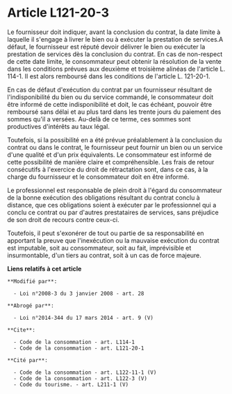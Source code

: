 # Article L121-20-3

Le fournisseur doit indiquer, avant la conclusion du contrat, la date limite à laquelle il s'engage à livrer le bien ou à
exécuter la prestation de services.A défaut, le fournisseur est réputé devoir délivrer le bien ou exécuter la prestation de
services dès la conclusion du contrat. En cas de non-respect de cette date limite, le consommateur peut obtenir la résolution
de la vente dans les conditions prévues aux deuxième et troisième alinéas de l'article L. 114-1. Il est alors remboursé dans
les conditions de l'article L. 121-20-1.

En cas de défaut d'exécution du contrat par un fournisseur résultant de l'indisponibilité du bien ou du service commandé, le
consommateur doit être informé de cette indisponibilité et doit, le cas échéant, pouvoir être remboursé sans délai et au plus
tard dans les trente jours du paiement des sommes qu'il a versées. Au-delà de ce terme, ces sommes sont productives
d'intérêts au taux légal. 

Toutefois, si la possibilité en a été prévue préalablement à la conclusion du contrat ou dans le contrat, le fournisseur peut
fournir un bien ou un service d'une qualité et d'un prix équivalents. Le consommateur est informé de cette possibilité de
manière claire et compréhensible. Les frais de retour consécutifs à l'exercice du droit de rétractation sont, dans ce cas, à
la charge du fournisseur et le consommateur doit en être informé. 

Le professionnel est responsable de plein droit à l'égard du consommateur de la bonne exécution des obligations résultant du
contrat conclu à distance, que ces obligations soient à exécuter par le professionnel qui a conclu ce contrat ou par d'autres
prestataires de services, sans préjudice de son droit de recours contre ceux-ci. 

Toutefois, il peut s'exonérer de tout ou partie de sa responsabilité en apportant la preuve que l'inexécution ou la mauvaise
exécution du contrat est imputable, soit au consommateur, soit au fait, imprévisible et insurmontable, d'un tiers au contrat,
soit à un cas de force majeure.

**Liens relatifs à cet article**

	**Modifié par**:

	  - Loi n°2008-3 du 3 janvier 2008 - art. 28

	**Abrogé par**:

	  - Loi n°2014-344 du 17 mars 2014 - art. 9 (V)

	**Cite**:

	  - Code de la consommation - art. L114-1
	  - Code de la consommation - art. L121-20-1

	**Cité par**:

	  - Code de la consommation - art. L122-11-1 (V)
	  - Code de la consommation - art. L122-3 (V)
	  - Code du tourisme. - art. L211-1 (V)
